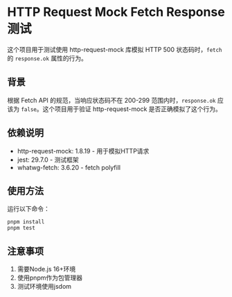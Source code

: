 # HTTP Request Mock Fetch Response 测试

这个项目用于测试使用 http-request-mock 库模拟 HTTP 500 状态码时，`fetch` 的 `response.ok` 属性的行为。

## 背景

根据 Fetch API 的规范，当响应状态码不在 200-299 范围内时，`response.ok` 应该为 `false`。这个项目用于验证 http-request-mock 是否正确模拟了这个行为。

## 依赖说明

- http-request-mock: 1.8.19 - 用于模拟HTTP请求
- jest: 29.7.0 - 测试框架
- whatwg-fetch: 3.6.20 - fetch polyfill

## 使用方法

运行以下命令：

    pnpm install
    pnpm test

## 注意事项

1. 需要Node.js 16+环境
2. 使用pnpm作为包管理器
3. 测试环境使用jsdom